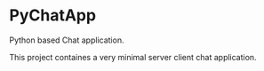 # PyChatApp
Python based Chat application.

This project containes a very minimal server client chat application.
